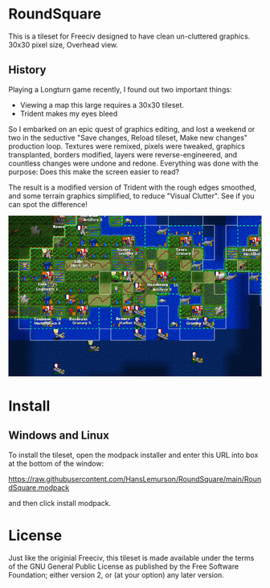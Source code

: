 # RoundSquare
This is a tileset for Freeciv designed to have clean un-cluttered graphics. 
30x30 pixel size, Overhead view.

## History
Playing a Longturn game recently, I found out two important things:

* Viewing a map this large requires a 30x30 tileset.
* Trident makes my eyes bleed 

So I embarked on an epic quest of graphics editing, and lost a weekend or two in the seductive "Save changes, Reload tileset, Make new changes" production loop. Textures were remixed, pixels were tweaked, graphics transplanted, borders modified, layers were reverse-engineered, and countless changes were undone and redone. Everything was done with the purpose: Does this make the screen easier to read?

The result is a modified version of Trident with the rough edges smoothed, and some terrain graphics simplified, to reduce "Visual Clutter".
See if you can spot the difference!

![Preview](preview.png?raw=true)

# Install

## Windows and Linux

To install the tileset, open the modpack installer and enter this URL into box at the bottom of the window:

https://raw.githubusercontent.com/HansLemurson/RoundSquare/main/RoundSquare.modpack

and then click install modpack.

# License

Just like the originial Freeciv, this tileset is made available under the terms of the GNU General Public License as published by the Free Software Foundation; either version 2, or (at your option) any later version.
